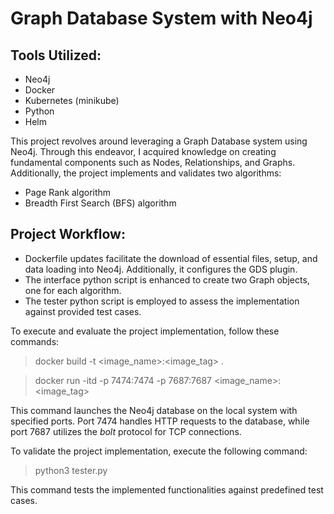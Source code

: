 # Graph Database System with Neo4j

## Tools Utilized:
- Neo4j
- Docker
- Kubernetes (minikube)
- Python
- Helm

This project revolves around leveraging a Graph Database system using Neo4j. Through this endeavor, I acquired knowledge on creating fundamental components such as Nodes, Relationships, and Graphs. Additionally, the project implements and validates two algorithms:

- Page Rank algorithm
- Breadth First Search (BFS) algorithm

## Project Workflow:
- Dockerfile updates facilitate the download of essential files, setup, and data loading into Neo4j. Additionally, it configures the GDS plugin.
- The interface python script is enhanced to create two Graph objects, one for each algorithm.
- The tester python script is employed to assess the implementation against provided test cases.

To execute and evaluate the project implementation, follow these commands:

> docker build -t <image_name>:<image_tag> . 

> docker run -itd -p 7474:7474 -p 7687:7687 <image_name>:<image_tag>

This command launches the Neo4j database on the local system with specified ports. Port 7474 handles HTTP requests to the database, while port 7687 utilizes the _bolt_ protocol for TCP connections.

To validate the project implementation, execute the following command:

> python3 tester.py

This command tests the implemented functionalities against predefined test cases.
